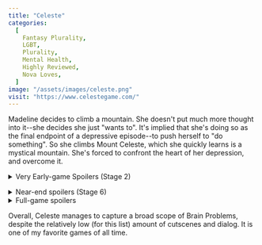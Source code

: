 ```yaml
---
title: "Celeste"
categories:
  [
    Fantasy Plurality,
    LGBT,
    Plurality,
    Mental Health,
    Highly Reviewed,
    Nova Loves,
  ]
image: "/assets/images/celeste.png"
visit: "https://www.celestegame.com/"
---
```


Madeline decides to climb a mountain.
She doesn't put much more thought into it--she decides she just "wants to".
It's implied that she's doing so as the final endpoint of a depressive episode--to push herself to "do something".
So she climbs Mount Celeste, which she quickly learns is a mystical mountain. She's forced to confront the heart of her depression, and overcome it.

<details><summary>Very Early-game Spoilers (Stage 2)</summary>After she falls asleep for the first time, she has a vivid dream in which her reflection breaks out from behind the mirror and escapes. This "Part of Her" (called "Badeline" out-of-game by fans and devs) is real, and proceeds to deliberately hamper her efforts to progress up the mountain.

Badeline could be seen as an inversion of Plurality, with this "Part of Madeline" taking physical form.

The game, from this point, becomes a very deliberate and clear metaphor about depression and identity, with the mountain warping to force Madeline (and others) to confront their worst fears and traits.</details>

<details><summary>Near-end spoilers (Stage 6)</summary>"Badeline" is not defeated with aggression or refusal to give her attention--she is "defeated" by giving her the love and care that she needs. This was was intended as a metaphor for depression, giving yourself love and comfort when you're scared rather than arguing with yourself and spiraling further. Madeline and "Badeline" rejoin, and climb the mountain together.</details>

<details><summary>Full-game spoilers</summary>"Badeline" is shown to still be around in all post-canon content, leading me to think that this "inversion of Plurality" has become explicit Plurality (though the developers have never mentioned this part, and it is very easy to see this more as self-love than plurality.)

One cannot talk about Celeste without mentioning its odd relation to LGBT. The creator intended it, explicitly, to be about _depression_, and that is all. However, many trans people saw themselves in metaphors the game uses:

- Enemy coming from a mirror
- Identity and struggling to find oneself
- Eyes being upon you

And latched onto the game as an unofficial LGBT title. The game was composed of the original creator's issues, though, and so the creator was forced to think on their own struggles...
And she changed her name to Madeline.
Though the game was not _initially_ planned to be LGBT, it has proven to be a deeply impactful LGBT classic.</details>

Overall, Celeste manages to capture a broad scope of Brain Problems, despite the relatively low (for this list) amount of cutscenes and dialog. It is one of my favorite games of all time.

